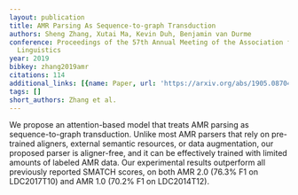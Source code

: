 ```yaml
---
layout: publication
title: AMR Parsing As Sequence-to-graph Transduction
authors: Sheng Zhang, Xutai Ma, Kevin Duh, Benjamin van Durme
conference: Proceedings of the 57th Annual Meeting of the Association for Computational
  Linguistics
year: 2019
bibkey: zhang2019amr
citations: 114
additional_links: [{name: Paper, url: 'https://arxiv.org/abs/1905.08704'}]
tags: []
short_authors: Zhang et al.
---
```

We propose an attention-based model that treats AMR parsing as
sequence-to-graph transduction. Unlike most AMR parsers that rely on
pre-trained aligners, external semantic resources, or data augmentation, our
proposed parser is aligner-free, and it can be effectively trained with limited
amounts of labeled AMR data. Our experimental results outperform all previously
reported SMATCH scores, on both AMR 2.0 (76.3% F1 on LDC2017T10) and AMR 1.0
(70.2% F1 on LDC2014T12).